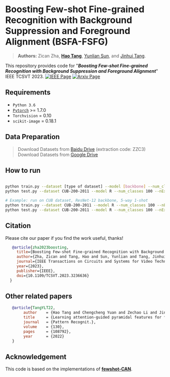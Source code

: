 # Boosting Few-shot Fine-grained Recognition with Background Suppression and Foreground Alignment (BSFA-FSFG)

> **Authors:** 
> Zican Zha,
> [**Hao Tang**](https://scholar.google.com/citations?hl=zh-CN&user=DZXShkoAAAAJ),
> [Yunlian Sun](https://scholar.google.com/citations?user=ObAJh4IAAAAJ&hl=zh-CN),
> and [Jinhui Tang](https://scholar.google.com/citations?user=ByBLlEwAAAAJ&hl=zh-CN).

This repository provides code for "_**Boosting Few-shot Fine-grained Recognition with Background Suppression and Foreground Alignment**_" IEEE TCSVT 2023. [![IEEE Page](https://img.shields.io/badge/IEEE-TCSVT.2023.3236636-green?style=flat-square)](https://ieeexplore.ieee.org/abstract/document/10018260) [![Arxiv Page](https://img.shields.io/badge/Arxiv-2210.01439-red?style=flat-square)](https://arxiv.org/abs/2210.01439)


## Requirements

 - `Python 3.6`
 - [`Pytorch`](http://pytorch.org/) >= 1.7.0 
 - `Torchvision` = 0.10
 - `scikit-image` = 0.18.1


## Data Preparation

> Download Datasets from [Baidu Drive](https://pan.baidu.com/s/1Bevdjvf5xjroy3U-DA6w7Q) (extraction code: ZZC3)  
> Download Datasets from [Google Drive](https://drive.google.com/file/d/1hK3JwmaM28UnX_yNwm6sGbisCXhF7gJ7/view?usp=sharing)

## How to run

```bash

python train.py --dataset [type of dataset] --model [backbone] --num_classes [num-classes] --nExemplars [num-shots]
python test.py --dataset CUB-200-2011 --model R --num_classes 100 --nExemplars 5

# Example: run on CUB dataset, ResNet-12 backbone, 5-way 1-shot
python train.py --dataset CUB-200-2011 --model R --num_classes 100 --nExemplars 1
python test.py --dataset CUB-200-2011 --model R --num_classes 100 --nExemplars 1

```

## Citation
Please cite our paper if you find the work useful, thanks!
  ```bibtex
     @article{zha2023boosting,
       title={Boosting Few-shot Fine-grained Recognition with Background Suppression and Foreground Alignment},
       author={Zha, Zican and Tang, Hao and Sun, Yunlian and Tang, Jinhui},
       journal={IEEE Transactions on Circuits and Systems for Video Technology},
       year={2023},
       publisher={IEEE},
       doi={10.1109/TCSVT.2023.3236636}
    }
  ```


## Other related papers 

  ```bibtex
     @article{TangYLT22,
          author    = {Hao Tang and Chengcheng Yuan and Zechao Li and Jinhui Tang},
          title     = {Learning attention-guided pyramidal features for few-shot fine-grained recognition},
          journal   = {Pattern Recognit.},
          volume    = {130},
          pages     = {108792},
          year      = {2022}
     }
  ```

## Acknowledgement

This code is based on the implementations of [**fewshot-CAN**](https://github.com/blue-blue272/fewshot-CAN).


